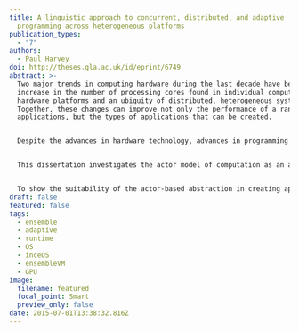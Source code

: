 ```yaml
---
title: A linguistic approach to concurrent, distributed, and adaptive
  programming across heterogeneous platforms
publication_types:
  - "7"
authors:
  - Paul Harvey
doi: http://theses.gla.ac.uk/id/eprint/6749
abstract: >-
  Two major trends in computing hardware during the last decade have been an
  increase in the number of processing cores found in individual computer
  hardware platforms and an ubiquity of distributed, heterogeneous systems.
  Together, these changes can improve not only the performance of a range of
  applications, but the types of applications that can be created.


  Despite the advances in hardware technology, advances in programming of such systems has not kept pace. Traditional concurrent programming has always been challenging, and is only set to be come more so as the level of hardware concurrency increases. The different hardware platforms which make up heterogeneous systems come with domain-specific programming models, which are not designed to interact, or take into account the different resource-constraints present across different hardware devices, motivating a need for runtime reconfiguration or adaptation.


  This dissertation investigates the actor model of computation as an appropriate abstraction to address the issues present in programming concurrent, distributed, and adaptive applications across different scales and types of computing hardware. Given the limitations of other approaches, this dissertation describes a new actor-based programming language (Ensemble) and its runtime to address these challenges. The goal of this language is to enable non-specialist programmers to take advantage of parallel, distributed, and adaptive programming without the programmer requiring in-depth knowledge of hardware architectures or software frameworks. There is also a description of the design and implementation of the runtime system which executes Ensemble applications across a range of heterogeneous platforms.


  To show the suitability of the actor-based abstraction in creating applications for such systems, the language and runtime were evaluated in terms of linguistic complexity and performance. These evaluations covered programming embedded, concurrent, distributed, and adaptable applications, as well as combinations thereof. The results show that the actor provides an objectively simple way to program such systems without sacrificing performance.
draft: false
featured: false
tags:
  - ensemble
  - adaptive
  - runtime
  - OS
  - inceOS
  - ensembleVM
  - GPU
image:
  filename: featured
  focal_point: Smart
  preview_only: false
date: 2015-07-01T13:38:32.816Z
---
```

